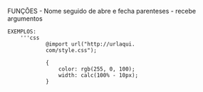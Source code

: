 FUNÇÕES
    - Nome seguido de abre e fecha parenteses
    - recebe argumentos

    EXEMPLOS:
        '''css
                @import url("http://urlaqui.
                com/style.css");

                {
                    color: rgb(255, 0, 100);
                    width: calc(100% - 10px);
                }